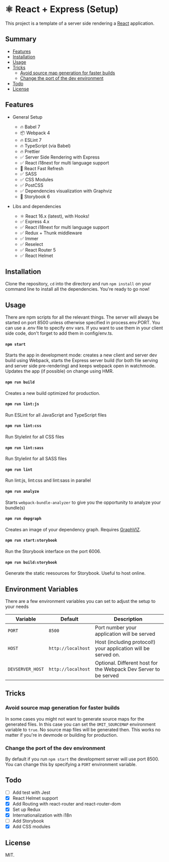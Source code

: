 # ⚛ React + Express (Setup)

This project is a template of a server side rendering a [React](https://en.reactjs.org/) application.

## Summary

- [Features](#features)
- [Installation](#installation)
- [Usage](#usage)
- [Tricks](#tricks)
  - [Avoid source map generation for faster builds](#avoid-source-map-generation-for-faster-builds)
  - [Change the port of the dev environment](#change-the-port-of-the-dev-environment)
- [Todo](#todo)
- [License](#License)

## Features

- General Setup

  - 🔥 Babel 7
  - 📦 Webpack 4
  - 🔥 ESLint 7
  - 🔥 TypeScript (via Babel)
  - 🔥 Prettier
  - ✅ Server Side Rendering with Express
  - ✅ React i18next for multi language support
  - 🚀 React Fast Refresh
  - ✅ SASS
  - ✅ CSS Modules
  - ✅ PostCSS
  - ✅ Dependencies visualization with Graphviz
  - 📕 Storybook 6

- Libs and dependencies

  - ⚛ React 16.x (latest), with Hooks!
  - ✅ Express 4.x
  - ✅ React i18next for multi language support
  - ✅ Redux + Thunk middleware
  - ✅ Immer
  - ✅ Reselect
  - ✅ React Router 5
  - ✅ React Helmet

## Installation

Clone the repository, `cd` into the directory and run `npm install` on your command line to install all the dependencies. You're ready to go now!

## Usage

There are npm scripts for all the relevant things. The server will always be started on port 8500 unless otherwise specified in process.env.PORT. You can use a .env file to specify env vars. If you want to use them in your client side code, don't forget to add them in config/env.ts.

#### `npm start`

Starts the app in development mode: creates a new client and server dev build using Webpack, starts the Express server build (for both file serving and server side pre-rendering) and keeps webpack open in watchmode. Updates the app (if possible) on change using HMR.

#### `npm run build`

Creates a new build optimized for production.

#### `npm run lint:js`

Run ESLint for all JavaScript and TypeScript files

#### `npm run lint:css`

Run Stylelint for all CSS files

#### `npm run lint:sass`

Run Stylelint for all SASS files

#### `npm run lint`

Run lint:js, lint:css and lint:sass in parallel

#### `npm run analyze`

Starts `webpack-bundle-analyzer` to give you the opportunity to analyze your bundle(s)

#### `npm run depgraph`

Creates an image of your dependency graph. Requires [GraphVIZ](https://www.graphviz.org/).

#### `npm run start:storybook`

Run the Storybook interface on the port 6006.

#### `npm run build:storybook`

Generate the static reesources for Storybook. Useful to host online.

## Environment Variables

There are a few environment variables you can set to adjust the setup to your needs

| Variable         | Default            | Description                                                      |
| ---------------- | ------------------ | ---------------------------------------------------------------- |
| `PORT`           | `8500`             | Port number your application will be served                      |
| `HOST`           | `http://localhost` | Host (including protocol!) your application will be served on.   |
| `DEVSERVER_HOST` | `http://localhost` | Optional. Different host for the Webpack Dev Server to be served |

## Tricks

### Avoid source map generation for faster builds

In some cases you might not want to generate source maps for the generated files. In this case you can set the `OMIT_SOURCEMAP` environment variable to `true`. No source map files will be generated then. This works no matter if you're in devmode or building for production.

### Change the port of the dev environment

By default if you run `npm start` the development server will use port 8500. You can change this by specifying a `PORT` environment variable.

## Todo

- [ ] Add test with Jest
- [x] React Helmet support
- [x] Add Routing with react-router and react-router-dom
- [x] Set up Redux
- [x] Internationalization with i18n
- [ ] Add Storybook
- [x] Add CSS modules

## License

MIT.
